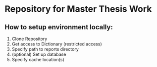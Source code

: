 # Repository for Master Thesis Work

## How to setup environment locally:

1. Clone Repository
2. Get access to Dictionary (restricted access)
3. Specify path to reports directory
4. (optional) Set up database
5. Specify cache location(s)
